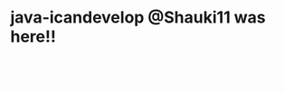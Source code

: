 # java-icandevelop @Shauki11 was here!!
<div style="background-color:##777777";>
<p style="color:white";>Learn how to program in Java: Java is a general-purpose computer-programming language that is concurrent, class-based, object-oriented
Wikipedia</p>
</div> 
